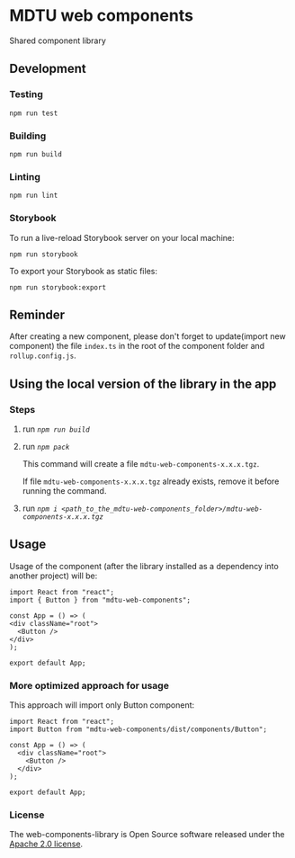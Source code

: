 # MDTU web components

Shared component library

## Development

### Testing

```
npm run test
```

### Building

```
npm run build
```

### Linting

```
npm run lint
```

### Storybook

To run a live-reload Storybook server on your local machine:

```
npm run storybook
```

To export your Storybook as static files:

```
npm run storybook:export
```

## Reminder

After creating a new component, please don't forget to update(import new component) the file `index.ts` in the root of the component folder and `rollup.config.js`.

## Using the local version of the library in the app

### Steps

1. run _`npm run build`_

2. run _`npm pack`_

   This command will create a file `mdtu-web-components-x.x.x.tgz`.

   If file `mdtu-web-components-x.x.x.tgz` already exists, remove it before running the command.

3. run _`npm i <path_to_the_mdtu-web-components_folder>/mdtu-web-components-x.x.x.tgz`_

## Usage

Usage of the component (after the library installed as a dependency into another project) will be:

```TSX
import React from "react";
import { Button } from "mdtu-web-components";

const App = () => (
<div className="root">
  <Button />
</div>
);

export default App;
```

### More optimized approach for usage

This approach will import only Button component:

```TSX
import React from "react";
import Button from "mdtu-web-components/dist/components/Button";

const App = () => (
  <div className="root">
    <Button />
  </div>
);

export default App;
```

### License

The web-components-library is Open Source software released under
the [Apache 2.0 license](https://www.apache.org/licenses/LICENSE-2.0).
